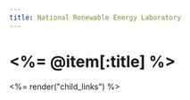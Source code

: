 ```yaml
---
title: National Renewable Energy Laboratory
---
```


# <%= @item[:title] %>

<%= render("child_links") %>
